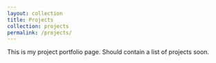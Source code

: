 ```yaml
---
layout: collection
title: Projects
collection: projects
permalink: /projects/
---
```



This is my project portfolio page. Should contain a list of projects soon.